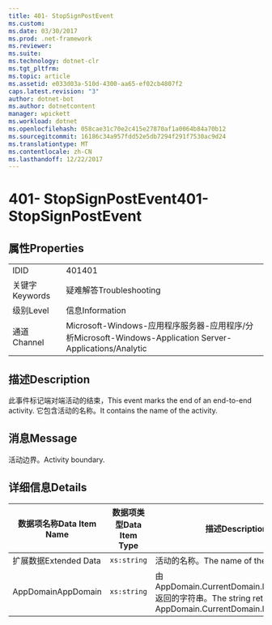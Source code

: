 ```yaml
---
title: 401- StopSignPostEvent
ms.custom: 
ms.date: 03/30/2017
ms.prod: .net-framework
ms.reviewer: 
ms.suite: 
ms.technology: dotnet-clr
ms.tgt_pltfrm: 
ms.topic: article
ms.assetid: e033d03a-510d-4300-aa65-ef02cb4807f2
caps.latest.revision: "3"
author: dotnet-bot
ms.author: dotnetcontent
manager: wpickett
ms.workload: dotnet
ms.openlocfilehash: 058cae31c70e2c415e27870af1a0064b84a70b12
ms.sourcegitcommit: 16186c34a957fdd52e5db7294f291f7530ac9d24
ms.translationtype: MT
ms.contentlocale: zh-CN
ms.lasthandoff: 12/22/2017
---
```

# <a name="401--stopsignpostevent"></a><span data-ttu-id="83b97-102">401- StopSignPostEvent</span><span class="sxs-lookup"><span data-stu-id="83b97-102">401- StopSignPostEvent</span></span>
## <a name="properties"></a><span data-ttu-id="83b97-103">属性</span><span class="sxs-lookup"><span data-stu-id="83b97-103">Properties</span></span>  
  
|||  
|-|-|  
|<span data-ttu-id="83b97-104">ID</span><span class="sxs-lookup"><span data-stu-id="83b97-104">ID</span></span>|<span data-ttu-id="83b97-105">401</span><span class="sxs-lookup"><span data-stu-id="83b97-105">401</span></span>|  
|<span data-ttu-id="83b97-106">关键字</span><span class="sxs-lookup"><span data-stu-id="83b97-106">Keywords</span></span>|<span data-ttu-id="83b97-107">疑难解答</span><span class="sxs-lookup"><span data-stu-id="83b97-107">Troubleshooting</span></span>|  
|<span data-ttu-id="83b97-108">级别</span><span class="sxs-lookup"><span data-stu-id="83b97-108">Level</span></span>|<span data-ttu-id="83b97-109">信息</span><span class="sxs-lookup"><span data-stu-id="83b97-109">Information</span></span>|  
|<span data-ttu-id="83b97-110">通道</span><span class="sxs-lookup"><span data-stu-id="83b97-110">Channel</span></span>|<span data-ttu-id="83b97-111">Microsoft-Windows-应用程序服务器-应用程序/分析</span><span class="sxs-lookup"><span data-stu-id="83b97-111">Microsoft-Windows-Application Server-Applications/Analytic</span></span>|  
  
## <a name="description"></a><span data-ttu-id="83b97-112">描述</span><span class="sxs-lookup"><span data-stu-id="83b97-112">Description</span></span>  
 <span data-ttu-id="83b97-113">此事件标记端对端活动的结束，</span><span class="sxs-lookup"><span data-stu-id="83b97-113">This event marks the end of an end-to-end activity.</span></span> <span data-ttu-id="83b97-114">它包含活动的名称。</span><span class="sxs-lookup"><span data-stu-id="83b97-114">It contains the name of the activity.</span></span>  
  
## <a name="message"></a><span data-ttu-id="83b97-115">消息</span><span class="sxs-lookup"><span data-stu-id="83b97-115">Message</span></span>  
 <span data-ttu-id="83b97-116">活动边界。</span><span class="sxs-lookup"><span data-stu-id="83b97-116">Activity boundary.</span></span>  
  
## <a name="details"></a><span data-ttu-id="83b97-117">详细信息</span><span class="sxs-lookup"><span data-stu-id="83b97-117">Details</span></span>  
  
|<span data-ttu-id="83b97-118">数据项名称</span><span class="sxs-lookup"><span data-stu-id="83b97-118">Data Item Name</span></span>|<span data-ttu-id="83b97-119">数据项类型</span><span class="sxs-lookup"><span data-stu-id="83b97-119">Data Item Type</span></span>|<span data-ttu-id="83b97-120">描述</span><span class="sxs-lookup"><span data-stu-id="83b97-120">Description</span></span>|  
|--------------------|--------------------|-----------------|  
|<span data-ttu-id="83b97-121">扩展数据</span><span class="sxs-lookup"><span data-stu-id="83b97-121">Extended Data</span></span>|`xs:string`|<span data-ttu-id="83b97-122">活动的名称。</span><span class="sxs-lookup"><span data-stu-id="83b97-122">The name of the activity.</span></span>|  
|<span data-ttu-id="83b97-123">AppDomain</span><span class="sxs-lookup"><span data-stu-id="83b97-123">AppDomain</span></span>|`xs:string`|<span data-ttu-id="83b97-124">由 AppDomain.CurrentDomain.FriendlyName 返回的字符串。</span><span class="sxs-lookup"><span data-stu-id="83b97-124">The string returned by AppDomain.CurrentDomain.FriendlyName.</span></span>|
